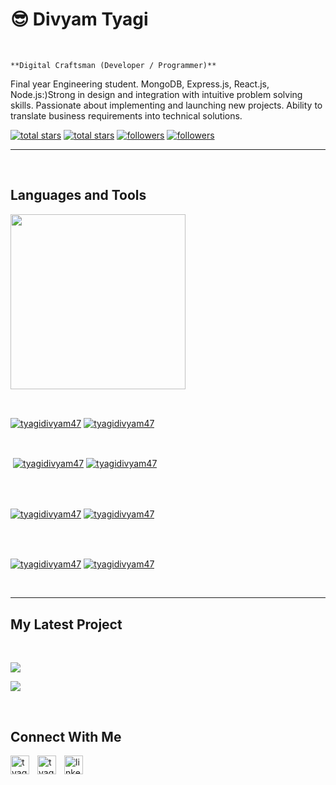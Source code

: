 <h1>😎 Divyam Tyagi</h1>
<br /> 

                    
`**Digital Craftsman (Developer / Programmer)**`

                    

<p align="left">Final year Engineering student. MongoDB, Express.js, React.js, Node.js:)Strong in design and
integration with intuitive
problem solving skills.
Passionate about implementing
and launching new projects.
Ability to translate business
requirements into technical
solutions.</p>
<p align="left"> 
  <a href="https://github.com/tyagidivyam47?tab=repositories&sort=stargazers#gh-light-mode-only">
    <img alt="total stars" title="Total stars on GitHub" src="https://custom-icon-badges.demolab.com/github/stars/tyagidivyam47?color=3ea97d&style=for-the-badge&labelColor=40b682&logo=star#gh-light-mode-only"/></a>
  
  <a href="https://github.com/tyagidivyam47?tab=repositories&sort=stargazers#gh-dark-mode-only">
    <img alt="total stars" title="Total stars on GitHub" src="https://custom-icon-badges.demolab.com/github/stars/tyagidivyam47?color=655489&style=for-the-badge&labelColor=c691e9&logo=star#gh-dark-mode-only"/></a>
  
  <a href="https://github.com/tyagidivyam47?tab=followers#gh-light-mode-only">
    <img alt="followers" title="Follow me on Github" src="https://custom-icon-badges.demolab.com/github/followers/tyagidivyam47?color=2c4954&labelColor=2c3e50&style=for-the-badge&logo=person-add&label=Follow&logoColor=white#gh-light-mode-only"/></a>
    
  <a href="https://github.com/tyagidivyam47?tab=followers#gh-dark-mode-only">
    <img alt="followers" title="Follow me on Github" src="https://custom-icon-badges.demolab.com/github/followers/tyagidivyam47?color=dacc84&labelColor=f9e692&style=for-the-badge&logo=person-add&label=Follow&logoColor=white#gh-dark-mode-only"/></a>
</p>

---
<br />

                    

<h2>Languages and Tools</h2> 
<p align="left">
<img width="280px"  src="https://skillicons.dev/icons?i=html,css,js,reactjs,nodejs,expressjs,ejs,tailwind,mongodb,mongoose&perline=9"  />
</p>
<br />

                    

<p><a href="https://github.com/tyagidivyam47#gh-dark-mode-only" target="_blank"><img align="center" src="https://github-readme-stats.vercel.app/api/top-langs/?username=tyagidivyam47&langs_count=6&show_icon=true&layout=compact&theme=nightowl#gh-dark-mode-only" alt="tyagidivyam47" /></a>
  <a href="https://github.com/tyagidivyam47#gh-light-mode-only" target="_blank"><img align="center" src="https://github-readme-stats.vercel.app/api/top-langs/?username=tyagidivyam47&langs_count=6&show_icon=true&layout=compact&theme=vue#gh-light-mode-only" alt="tyagidivyam47" /></a>
</p>

<br />

<p>&nbsp;<a href="https://github.com/tyagidivyam47#gh-dark-mode-only" target="_blank"><img align="center" src="https://github-readme-stats.vercel.app/api?username=tyagidivyam47&count_private=true&show_icons=true&theme=nightowl#gh-dark-mode-only" alt="tyagidivyam47" /></a>
<a href="https://github.com/tyagidivyam47#gh-light-mode-only" target="_blank"><img align="center" src="https://github-readme-stats.vercel.app/api?username=tyagidivyam47&count_private=true&show_icons=true&theme=vue#gh-light-mode-only" alt="tyagidivyam47" /></a>
</p> 
<br>
<br />

<p><a href="https://github.com/tyagidivyam47#gh-dark-mode-only" target="_blank"><img align="center" src="https://streak-stats.demolab.com?user=tyagidivyam47&theme=nightowl#gh-dark-mode-only" alt="tyagidivyam47"/></a>
<a href="https://github.com/tyagidivyam47#gh-light-mode-only" target="_blank"><img align="center" src="https://streak-stats.demolab.com?user=tyagidivyam47&theme=vue#gh-light-mode-only" alt="tyagidivyam47"/></a></p>
<br/>
<br />

<p><a href="https://github.com/tyagidivyam47#gh-dark-mode-only" target="_blank"><img align="center" src="https://github-readme-activity-graph.cyclic.app/graph?username=tyagidivyam47&theme=nightowl#gh-dark-mode-only" alt="tyagidivyam47" /></a>
<a href="https://github.com/tyagidivyam47#gh-light-mode-only" target="_blank"><img align="center" src="https://github-readme-activity-graph.cyclic.app/graph?username=tyagidivyam47&theme=vue#gh-light-mode-only" alt="tyagidivyam47" /></a></p>
<br/>

---


                    

<h2>My Latest Project</h2> 
<br />
<p><a href="https://github.com/tyagidivyam47/image-background-remover#gh-dark-mode-only" target="_blank"><img align="center" src="https://github-readme-stats.vercel.app/api/pin/?username=tyagidivyam47&repo=image-background-remover&theme=nightowl&show_owner=true#gh-dark-mode-only"/></a></p>
<p><a href="https://github.com/tyagidivyam47/image-background-remover#gh-light-mode-only" target="_blank"><img align="center" src="https://github-readme-stats.vercel.app/api/pin/?username=tyagidivyam47&repo=image-background-remover&theme=vue&show_owner=true#gh-light-mode-only"/></a></p>
<br />


                    

<h2>Connect With Me</h2> 
<p align="left">
<a href="https://twitter.com/tyagidivyam47" target="_blank"><img align="left" width="30px" style="padding-right:10px;" src="https://raw.githubusercontent.com/rahuldkjain/github-profile-readme-generator/master/src/images/icons/Social/twitter.svg" alt="tyagidivyam47" /></a>
<a href="https://instagram.com/tyagidivyam47_" target="_blank"><img align="left" width="30px" style="padding-right:10px" src="https://raw.githubusercontent.com/rahuldkjain/github-profile-readme-generator/master/src/images/icons/Social/instagram.svg" alt="tyagidivyam47_" /></a>
<a href="https://www.linkedin.com/in/divyam-tyagi-546311202/" target="_blank"><img align="left" alt="linkedin" width="30px" style="padding-right: 10px;" src="https://cdn.jsdelivr.net/gh/devicons/devicon/icons/linkedin/linkedin-original.svg" /></a>
</p>
